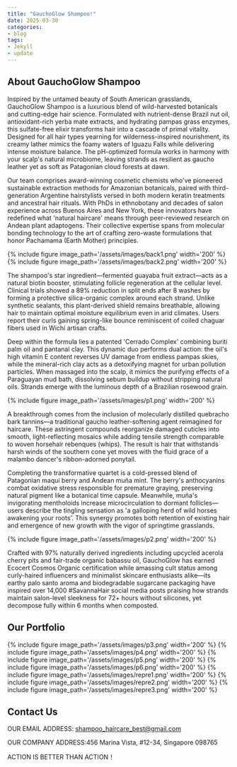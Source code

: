 ```yaml
---
title: "GauchoGlow Shampoo!"
date: 2025-03-30
categories:
- blog
tags:
- Jekyll
- update
---
```


## About GauchoGlow Shampoo

Inspired by the untamed beauty of South American grasslands, GauchoGlow Shampoo is a luxurious blend of wild-harvested botanicals and cutting-edge hair science. Formulated with nutrient-dense Brazil nut oil, antioxidant-rich yerba mate extracts, and hydrating pampas grass enzymes, this sulfate-free elixir transforms hair into a cascade of primal vitality. Designed for all hair types yearning for wilderness-inspired nourishment, its creamy lather mimics the foamy waters of Iguazu Falls while delivering intense moisture balance. The pH-optimized formula works in harmony with your scalp's natural microbiome, leaving strands as resilient as gaucho leather yet as soft as Patagonian cloud forests at dawn.

Our team comprises award-winning cosmetic chemists who've pioneered sustainable extraction methods for Amazonian botanicals, paired with third-generation Argentine hairstylists versed in both modern keratin treatments and ancestral hair rituals. With PhDs in ethnobotany and decades of salon experience across Buenos Aires and New York, these innovators have redefined what 'natural haircare' means through peer-reviewed research on Andean plant adaptogens. Their collective expertise spans from molecular bonding technology to the art of crafting zero-waste formulations that honor Pachamama (Earth Mother) principles.

{% include figure image_path='/assets/images/back1.png' width='200' %}
{% include figure image_path='/assets/images/back2.png' width='200' %}

The shampoo's star ingredient—fermented guayaba fruit extract—acts as a natural biotin booster, stimulating follicle regeneration at the cellular level. Clinical trials showed a 89% reduction in split ends after 8 washes by forming a protective silica-organic complex around each strand. Unlike synthetic sealants, this plant-derived shield remains breathable, allowing hair to maintain optimal moisture equilibrium even in arid climates. Users report their curls gaining spring-like bounce reminiscent of coiled chaguar fibers used in Wichí artisan crafts.

Deep within the formula lies a patented 'Cerrado Complex' combining buriti palm oil and pantanal clay. This dynamic duo performs dual action: the oil's high vitamin E content reverses UV damage from endless pampas skies, while the mineral-rich clay acts as a detoxifying magnet for urban pollution particles. When massaged into the scalp, it mimics the purifying effects of a Paraguayan mud bath, dissolving sebum buildup without stripping natural oils. Strands emerge with the luminous depth of a Brazilian rosewood grain.

{% include figure image_path='/assets/images/p1.png' width='200' %}

A breakthrough comes from the inclusion of molecularly distilled quebracho bark tannins—a traditional gaucho leather-softening agent reimagined for haircare. These astringent compounds reorganize damaged cuticles into smooth, light-reflecting mosaics while adding tensile strength comparable to woven horsehair rebenques (whips). The result is hair that withstands harsh winds of the southern cone yet moves with the fluid grace of a malambo dancer's ribbon-adorned ponytail.

Completing the transformative quartet is a cold-pressed blend of Patagonian maqui berry and Andean muña mint. The berry's anthocyanins combat oxidative stress responsible for premature graying, preserving natural pigment like a botanical time capsule. Meanwhile, muña's invigorating mentholoids increase microcirculation to dormant follicles—users describe the tingling sensation as 'a galloping herd of wild horses awakening your roots'. This synergy promotes both retention of existing hair and emergence of new growth with the vigor of springtime grasslands.

{% include figure image_path='/assets/images/p2.png' width='200' %}

Crafted with 97% naturally derived ingredients including upcycled acerola cherry pits and fair-trade organic babassu oil, GauchoGlow has earned Ecocert Cosmos Organic certification while amassing cult status among curly-haired influencers and minimalist skincare enthusiasts alike—its earthy palo santo aroma and biodegradable sugarcane packaging have inspired over 14,000 #SavannaHair social media posts praising how strands maintain salon-level sleekness for 72+ hours without silicones, yet decompose fully within 6 months when composted.

## Our Portfolio

{% include figure image_path='/assets/images/p3.png' width='200' %}
{% include figure image_path='/assets/images/p4.png' width='200' %}
{% include figure image_path='/assets/images/p5.png' width='200' %}
{% include figure image_path='/assets/images/p6.png' width='200' %}
{% include figure image_path='/assets/images/repre1.png' width='200' %}
{% include figure image_path='/assets/images/repre2.png' width='200' %}
{% include figure image_path='/assets/images/repre3.png' width='200' %}

## Contact Us

OUR EMAIL ADDRESS: shampoo_haircare_best@gmail.com

OUR COMPANY ADDRESS:456 Marina Vista, #12-34, Singapore 098765

ACTION IS BETTER THAN ACTION！
